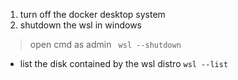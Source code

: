1. turn off the docker desktop system 
2. shutdown the wsl in windows
> open cmd as admin
` 
wsl --shutdown
`
- list the disk contained by the wsl distro
`
wsl --list
`
